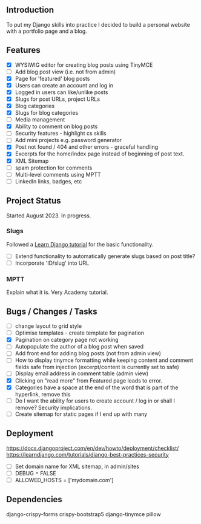 ## Introduction
To put my Django skills into practice I decided to build a personal website with a portfolio page and a blog.

## Features
* [x] WYSIWIG editor for creating blog posts using TinyMCE
* [ ] Add blog post view (i.e. not from admin)
* [x] Page for 'featured' blog posts 
* [x] Users can create an account and log in 
* [x] Logged in users can like/unlike posts 
* [x] Slugs for post URLs, project URLs
* [x] Blog categories
* [x] Slugs for blog categories
* [ ] Media management
* [x] Ability to comment on blog posts
* [ ] Security features - highlight cs skills
* [ ] Add mini projects e.g. password generator
* [x] Post not found / 404 and other errors - graceful handling
* [x] Excerpts for the home/index page instead of beginning of post text.
* [x] XML Sitemap
* [ ] spam protection for comments
* [ ] Multi-level comments using MPTT
* [ ] LinkedIn links, badges, etc
   
## Project Status
Started August 2023. In progress.

### Slugs
Followed a [Learn Django tutorial](https://learndjango.com/tutorials/django-slug-tutorial) for the basic functionality. 
* [ ] Extend functionality to automatically generate slugs based on post title?
* [ ] Incorporate 'ID/slug' into URL

### MPTT
Explain what it is.
Very Academy tutorial.

## Bugs / Changes / Tasks
* [ ] change layout to grid style
* [ ] Optimise templates - create template for pagination
* [x] Pagination on category page not working
* [ ] Autopopulate the author of a blog post when saved
* [ ] Add front end for adding blog posts (not from admin view)
* [ ] How to display tinymce formatting while keeping content and comment fields safe from injection (excerpt/content is currently set to safe)
* [ ] Display email address in comment table (admin view)
* [x] Clicking on "read more" from Featured page leads to error.
* [x] Categories have a space at the end of the word that is part of the hyperlink, remove this
* [ ] Do I want the ability for users to create account / log in or shall I remove? Security implications.
* [ ] Create sitemap for static pages if I end up with many

## Deployment
https://docs.djangoproject.com/en/dev/howto/deployment/checklist/
https://learndjango.com/tutorials/django-best-practices-security
* [ ] Set domain name for XML sitemap, in admin/sites
* [ ] DEBUG = FALSE
* [ ] ALLOWED_HOSTS = ['mydomain.com']

## Dependencies
django-crispy-forms
crispy-bootstrap5
django-tinymce
pillow

